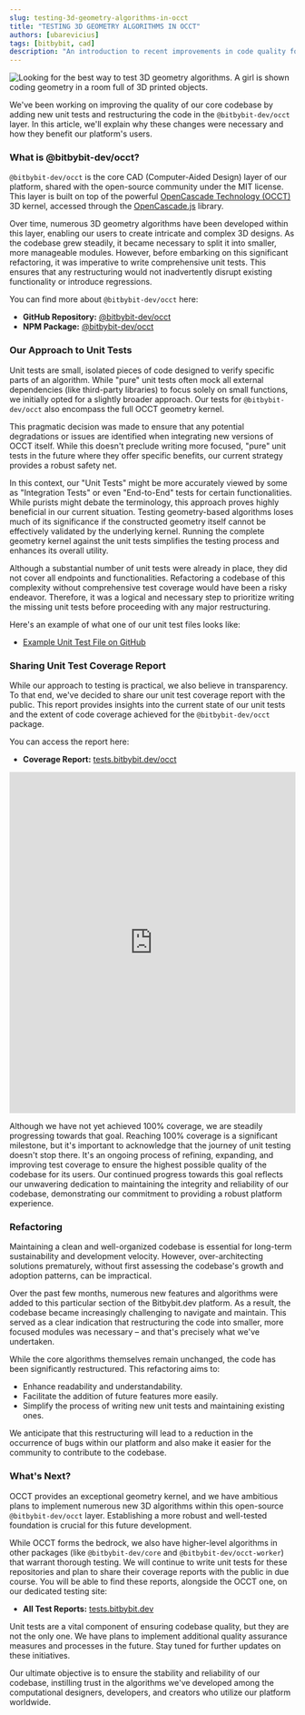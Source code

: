 ```yaml
---
slug: testing-3d-geometry-algorithms-in-occt
title: "TESTING 3D GEOMETRY ALGORITHMS IN OCCT"
authors: [ubarevicius]
tags: [bitbybit, cad]
description: "An introduction to recent improvements in code quality for the @bitbybit-dev/occt layer, focusing on unit testing and refactoring to benefit our platform's users."
---
```


![Looking for the best way to test 3D geometry algorithms. A girl is shown coding geometry in a room full of 3D printed objects.](https://ik.imagekit.io/bitbybit/app/assets/blog/testing-3d-geometry-algorithms-in-occt/testing-3d-geometry-algorithms-in-occt.jpeg "Looking for the best way to test 3D geometry algorithms")

We've been working on improving the quality of our core codebase by adding new unit tests and restructuring the code in the `@bitbybit-dev/occt` layer. In this article, we'll explain why these changes were necessary and how they benefit our platform's users.

<!--truncate-->

### What is @bitbybit-dev/occt?

`@bitbybit-dev/occt` is the core CAD (Computer-Aided Design) layer of our platform, shared with the open-source community under the MIT license. This layer is built on top of the powerful [OpenCascade Technology (OCCT)](https://www.opencascade.com/doc/occt-7.6.0/overview/html/occt__ov.html) 3D kernel, accessed through the [OpenCascade.js](https://github.com/occt-web-viewer/opencascade.js) library.

Over time, numerous 3D geometry algorithms have been developed within this layer, enabling our users to create intricate and complex 3D designs. As the codebase grew steadily, it became necessary to split it into smaller, more manageable modules. However, before embarking on this significant refactoring, it was imperative to write comprehensive unit tests. This ensures that any restructuring would not inadvertently disrupt existing functionality or introduce regressions.

You can find more about `@bitbybit-dev/occt` here:
*   **GitHub Repository:** [@bitbybit-dev/occt](https://github.com/bitbybit-dev/bitbybit/tree/master/packages/dev/occt)
*   **NPM Package:** [@bitbybit-dev/occt](https://www.npmjs.com/package/@bitbybit-dev/occt)

### Our Approach to Unit Tests

Unit tests are small, isolated pieces of code designed to verify specific parts of an algorithm. While "pure" unit tests often mock all external dependencies (like third-party libraries) to focus solely on small functions, we initially opted for a slightly broader approach. Our tests for `@bitbybit-dev/occt` also encompass the full OCCT geometry kernel.

This pragmatic decision was made to ensure that any potential degradations or issues are identified when integrating new versions of OCCT itself. While this doesn't preclude writing more focused, "pure" unit tests in the future where they offer specific benefits, our current strategy provides a robust safety net.

In this context, our "Unit Tests" might be more accurately viewed by some as "Integration Tests" or even "End-to-End" tests for certain functionalities. While purists might debate the terminology, this approach proves highly beneficial in our current situation. Testing geometry-based algorithms loses much of its significance if the constructed geometry itself cannot be effectively validated by the underlying kernel. Running the complete geometry kernel against the unit tests simplifies the testing process and enhances its overall utility.

Although a substantial number of unit tests were already in place, they did not cover all endpoints and functionalities. Refactoring a codebase of this complexity without comprehensive test coverage would have been a risky endeavor. Therefore, it was a logical and necessary step to prioritize writing the missing unit tests before proceeding with any major restructuring.

Here's an example of what one of our unit test files looks like:
*   [Example Unit Test File on GitHub](https://github.com/bitbybit-dev/bitbybit/tree/master/packages/dev/occt/lib/services/shapes/edge.test.ts)

### Sharing Unit Test Coverage Report

While our approach to testing is practical, we also believe in transparency. To that end, we've decided to share our unit test coverage report with the public. This report provides insights into the current state of our unit tests and the extent of code coverage achieved for the `@bitbybit-dev/occt` package.

You can access the report here:
*   **Coverage Report:** [tests.bitbybit.dev/occt](https://tests.bitbybit.dev/occt)

<iframe
    src="https://tests.bitbybit.dev/occt"
    width="100%"
    height="600px"
    frameborder="0"
    scrolling="yes"
    title="Unit Test Coverage Report for @bitbybit-dev/occt"
    allowfullscreen
></iframe>

Although we have not yet achieved 100% coverage, we are steadily progressing towards that goal. Reaching 100% coverage is a significant milestone, but it's important to acknowledge that the journey of unit testing doesn't stop there. It's an ongoing process of refining, expanding, and improving test coverage to ensure the highest possible quality of the codebase for its users. Our continued progress towards this goal reflects our unwavering dedication to maintaining the integrity and reliability of our codebase, demonstrating our commitment to providing a robust platform experience.

### Refactoring

Maintaining a clean and well-organized codebase is essential for long-term sustainability and development velocity. However, over-architecting solutions prematurely, without first assessing the codebase's growth and adoption patterns, can be impractical.

Over the past few months, numerous new features and algorithms were added to this particular section of the Bitbybit.dev platform. As a result, the codebase became increasingly challenging to navigate and maintain. This served as a clear indication that restructuring the code into smaller, more focused modules was necessary – and that's precisely what we've undertaken.

While the core algorithms themselves remain unchanged, the code has been significantly restructured. This refactoring aims to:
*   Enhance readability and understandability.
*   Facilitate the addition of future features more easily.
*   Simplify the process of writing new unit tests and maintaining existing ones.

We anticipate that this restructuring will lead to a reduction in the occurrence of bugs within our platform and also make it easier for the community to contribute to the codebase.

### What's Next?

OCCT provides an exceptional geometry kernel, and we have ambitious plans to implement numerous new 3D algorithms within this open-source `@bitbybit-dev/occt` layer. Establishing a more robust and well-tested foundation is crucial for this future development.

While OCCT forms the bedrock, we also have higher-level algorithms in other packages (like `@bitbybit-dev/core` and `@bitbybit-dev/occt-worker`) that warrant thorough testing. We will continue to write unit tests for these repositories and plan to share their coverage reports with the public in due course. You will be able to find these reports, alongside the OCCT one, on our dedicated testing site:
*   **All Test Reports:** [tests.bitbybit.dev](https://tests.bitbybit.dev)

Unit tests are a vital component of ensuring codebase quality, but they are not the only one. We have plans to implement additional quality assurance measures and processes in the future. Stay tuned for further updates on these initiatives.

Our ultimate objective is to ensure the stability and reliability of our codebase, instilling trust in the algorithms we've developed among the computational designers, developers, and creators who utilize our platform worldwide.